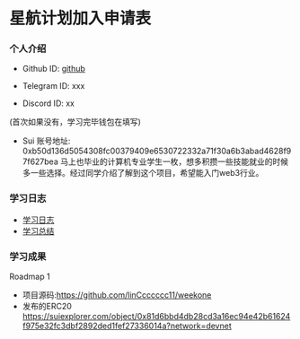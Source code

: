 # 星航计划加入申请表

### 个人介绍

* Github ID: [github](https://github.com/linCcccccc11)

* Telegram ID: xxx

* Discord ID: xx

(首次如果没有，学习完毕钱包在填写)
* Sui 账号地址: 0xb50d136d5054308fc00379409e6530722332a71f30a6b3abad4628f97f627bea
马上也毕业的计算机专业学生一枚，想多积攒一些技能就业的时候多一些选择。经过同学介绍了解到这个项目，希望能入门web3行业。
### 学习日志

- [学习日志](journal.md)
- [学习总结](summary.md)

### 学习成果

Roadmap  1
- 项目源码:https://github.com/linCcccccc11/weekone
- 发布的ERC20
 https://suiexplorer.com/object/0x81d6bbd4db28cd3a16ec94e42b61624f975e32fc3dbf2892ded1fef27336014a?network=devnet
